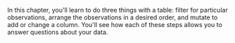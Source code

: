 In this chapter, you'll learn to do three things with a table: filter for particular observations, arrange the observations in a desired order, and mutate to add or change a column. You'll see how each of these steps allows you to answer questions about your data. 
